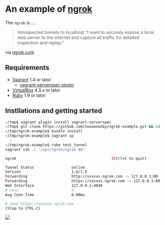 # An example of [ngrok](https://ngrok.com/)

The `ngrok` is ...

> Introspected tunnels to localhost
> “I want to securely expose a local web server to the internet and capture all traffic for detailed inspection and replay.”

via [ngrok.com](https://ngrok.com/)

## Requirements

* [Vagrant](http://www.vagrantup.com/) 1.4 or lator
    * [vagrant-serverspec plugin](https://github.com/jvoorhis/vagrant-serverspec)
* [VirtualBox](https://www.virtualbox.org/) 4.3.x or lator
* [Ruby](https://www.ruby-lang.org/) 1.9 or lator

## Instllations and getting started

```bash
~/tmp$ vagrant plugin install vagrant-serverspec
~/tmp$ git clone https://github.com/toooooooby/ngrok-example.git && cd ngrok-example
~/tmp/ngrok-example$ bundle install
~/tmp/ngrok-example$ vagrant up
  :
~/tmp/ngrok-example$ rake test_tunnel
vagrant ssh -c "/opt/ngrok/ngrok 80"

ngrok                                           (Ctrl+C to quit)

Tunnel Status                 online
Version                       1.6/1.5
Forwarding                    http://xxxxxx.ngrok.com -> 127.0.0.1:80
Forwarding                    https://xxxxxx.ngrok.com -> 127.0.0.1:80
Web Interface                 127.0.0.1:4040
# Conn                        0
Avg Conn Time                 0.00ms

# open https://xxxxxx.ngrok.com
(Stop to CTRL-C)
```

![](https://gist.githubusercontent.com/toooooooby/9172769/raw/d04c0d345590318f65cc8ac95aaa7f3fbb13b8f7/ngrok-preview.jpg)


